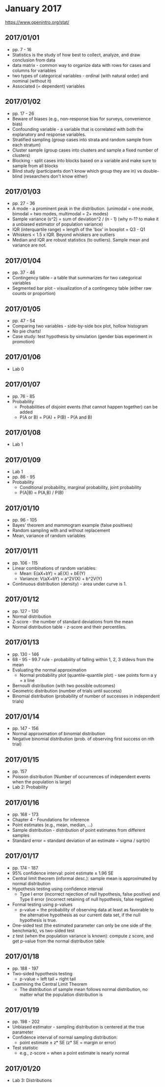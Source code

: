 # January 2017

https://www.openintro.org/stat/

## 2017/01/01

- pp. 7 - 16
- Statistics is the study of how best to collect, analyze, and draw conclusion from data
- data matrix - common way to organize data with rows for cases and columns for variables
- two types of categorical variables - ordinal (with natural order) and nominal (without it)
- Associated (= dependent) variables

## 2017/01/02

- pp. 17 - 26
- Beware of biases (e.g., non-response bias for surveys, convenience bias)
- Confounding variable - a variable that is correlated with both the explanatory and response variables.
- Stratified sampling (group cases into strata and random sample from each stratum)
- Cluster sample (group cases into clusters and sample a fixed number of clusters)
- Blocking - split cases into blocks based on a variable and make sure to sample from all blocks
- Blind study (participants don't know which group they are in) vs double-blind (researchers don't know either)

## 2017/01/03

- pp. 27 - 36
- A mode - a prominent peak in the distribution. (unimodal = one mode, bimodal = two modes, multimodal = 2+ modes)
- Sample variance (s^2) = sum of deviation^2 / (n - 1) (why n-1? to make it a unbiased estimator of population variance)
- IQR (interquartile range) = length of the 'box' in boxplot = Q3 - Q1
- Whiskers < 1.5 x IQR. Beyond whiskers are outliers
- Median and IQR are robust statistics (to outliers). Sample mean and variance are not.

## 2017/01/04

- pp. 37 - 46
- Contingency table - a table that summarizes for two categorical variables
- Segmented bar plot - visualization of a contingency table (either raw counts or proportion)

## 2017/01/05

- pp. 47 - 54
- Comparing two variables - side-by-side box plot, hollow histogram
- No pie charts!
- Case study: test hypothesis by simulation (gender bias experiment in promotion)

## 2017/01/06

- Lab 0

## 2017/01/07

- pp. 76 - 85
- Probability
    - Probabilities of disjoint events (that cannot happen together) can be added
    - P(A or B) = P(A) + P(B) - P(A and B)

## 2017/01/08

- Lab 1

## 2017/01/09

- Lab 1
- pp. 86 - 95
- Probability
    - Conditional probability, marginal probability, joint probability
    - P(A|B) = P(A,B) / P(B)

## 2017/01/10

- pp. 96 - 105
- Bayes' theorem and mammogram example (false positives)
- Random sampling with and without replacement
- Mean, variance of random variables

## 2017/01/11

- pp. 106 - 115
- Linear combinations of random variables:
    - Mean: E(aX+bY) = aE(X) + bE(Y)
    - Variance: V(aX+bY) = a^2V(X) + b^2V(Y)
- Continuous distribution (density) - area under curve is 1.

## 2017/01/12

- pp. 127 - 130
- Normal distribution
- Z-score - the number of standard deviations from the mean
- Normal distribution table - z-score and their percentiles.

## 2017/01/13

- pp. 130 - 146
- 68 - 95 - 99.7 rule - probability of falling within 1, 2, 3 stdevs from the mean
- Evaluating the normal approximation
    - Normal probability plot (quantile-quantile plot) - see points form a y = x line
- Bernoulli distribution (with two possible outcomes)
- Geometric distribution (number of trials until success)
- Binomial distribution (probability of number of successes in independent trials)

## 2017/01/14

- pp. 147 - 156
- Normal approximation of binomial distribution
- Negative binomial distribution (prob. of observing first success on nth trial)

## 2017/01/15

- pp. 157
- Poisson distribution (Number of occurrences of independent events when the population is large)
- Lab 2: Probability

## 2017/01/16

- pp. 168 - 173
- Chapter 4 - Foundations for inference
- Point estimates (e.g., mean, median, ...)
- Sample distribution - distribution of point estimates from different samples
- Standard error = standard deviation of an estimate = sigma / sqrt(n)

## 2017/01/17

- pp. 174 - 187
- 95% confidence interval: point estimate ± 1.96 SE
- Central limit theorem (informal desc.): sample mean is approximated by normal distribution
- Hypothesis testing using confidence interval
    - Type I error (incorrect rejection of null hypothesis, false positive) and Type II error (incorrect retaining of null hypothesis, false negative)
- Formal testing using p-values
    - p-value = the probability of observing data at least as favorable to the alternative hypothesis as our current data set, if the null hypothesis is true.
- One-sided test (the estimated parameter can only be one side of the benchmark), vs two-sided test
- z test (when the population variance is known): compute z score, and get p-value from the normal distribution table

## 2017/01/18

- pp. 188 - 197
- Two-sided hypothesis testing
    - p-value = left tail + right tail
- Examining the Central Limit Theorem
    - The distribution of sample mean follows normal distribution, no matter what the population distribution is

## 2017/01/19

- pp. 198 - 202
- Unbiased estimator - sampling distribution is centered at the true parameter
- Confidence interval of normal sampling distribution:
    - point estimate ± z* SE  (z* SE = margin or error)
- Test statistic
    - e.g., z-score = when a point estimate is nearly normal

## 2017/01/20

- Lab 3: Distributions
